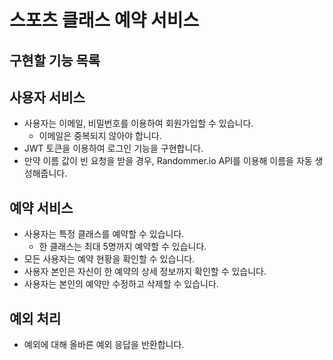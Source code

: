 # 스포츠 클래스 예약 서비스

## 구현할 기능 목록

## 사용자 서비스
- 사용자는 이메일, 비밀번호를 이용하여 회원가입할 수 있습니다.
    - 이메일은 중복되지 않아야 합니다.
- JWT 토큰을 이용하여 로그인 기능을 구현합니다.
- 만약 이름 값이 빈 요청을 받을 경우, Randommer.io API를 이용해 이름을 자동 생성해줍니다.

## 예약 서비스
- 사용자는 특정 클래스를 예약할 수 있습니다.
    - 한 클래스는 최대 5명까지 예약할 수 있습니다. 
- 모든 사용자는 예약 현황을 확인할 수 있습니다.
- 사용자 본인은 자신이 한 예약의 상세 정보까지 확인할 수 있습니다.
- 사용자는 본인의 예약만 수정하고 삭제할 수 있습니다.
## 예외 처리
- 예외에 대해 올바른 예외 응답을 반환합니다.

